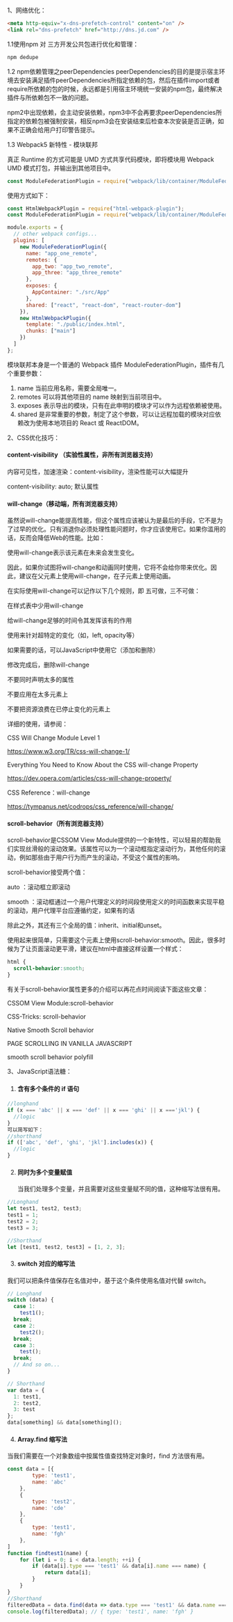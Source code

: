 1、网络优化：

```html
<meta http-equiv="x-dns-prefetch-control" content="on" />
<link rel="dns-prefetch" href="http://dns.jd.com" />
```

1.1使用npm 对 三方开发公共包进行优化和管理：

```javascript
npm dedupe
```

1.2 npm依赖管理之peerDependencies
peerDependencies的目的是提示宿主环境去安装满足插件peerDependencies所指定依赖的包，然后在插件import或者require所依赖的包的时候，永远都是引用宿主环境统一安装的npm包，最终解决插件与所依赖包不一致的问题。

npm2中出现依赖，会主动安装依赖，npm3中不会再要求peerDependencies所指定的依赖包被强制安装，相反npm3会在安装结束后检查本次安装是否正确，如果不正确会给用户打印警告提示。

1.3 Webpack5 新特性 - 模块联邦

真正 Runtime 的方式可能是 UMD 方式共享代码模块，即将模块用 Webpack UMD 模式打包，并输出到其他项目中。

```javascript
const ModuleFederationPlugin = require("webpack/lib/container/ModuleFederationPlugin");
```

使用方式如下：

```javascript
const HtmlWebpackPlugin = require("html-webpack-plugin");
const ModuleFederationPlugin = require("webpack/lib/container/ModuleFederationPlugin");

module.exports = {
  // other webpack configs...
  plugins: [
    new ModuleFederationPlugin({
      name: "app_one_remote",
      remotes: {
        app_two: "app_two_remote",
        app_three: "app_three_remote"
      },
      exposes: {
        AppContainer: "./src/App"
      },
      shared: ["react", "react-dom", "react-router-dom"]
    }),
    new HtmlWebpackPlugin({
      template: "./public/index.html",
      chunks: ["main"]
    })
  ]
};
```

模块联邦本身是一个普通的 Webpack 插件 ModuleFederationPlugin，插件有几个重要参数：

1. name 当前应用名称，需要全局唯一。
2. remotes 可以将其他项目的 name 映射到当前项目中。
3. exposes 表示导出的模块，只有在此申明的模块才可以作为远程依赖被使用。
4. shared 是非常重要的参数，制定了这个参数，可以让远程加载的模块对应依赖改为使用本地项目的 React 或 ReactDOM。

2、CSS优化技巧：

#### content-visibility （实验性属性，非所有浏览器支持）

内容可见性，加速渲染：content-visibility，渲染性能可以大幅提升

content-visibility: auto; 默认属性

#### will-change（移动端，所有浏览器支持）

虽然说will-change能提高性能，但这个属性应该被认为是最后的手段，它不是为了过早的优化。只有消退你必须处理性能问题时，你才应该使用它。如果你滥用的话，反而会降低Web的性能。比如：

使用will-change表示该元素在未来会发生变化。

因此，如果你试图将will-change和动画同时使用，它将不会给你带来优化。因此，建议在父元素上使用will-change，在子元素上使用动画。

在实际使用will-change可以记作以下几个规则，即 五可做，三不可做：

在样式表中少用will-change

给will-change足够的时间令其发挥该有的作用

使用<custom-ident>来针对超特定的变化（如，left, opacity等）

如果需要的话，可以JavaScript中使用它（添加和删除）

修改完成后，删除will-change

不要同时声明太多的属性

不要应用在太多元素上

不要把资源浪费在已停止变化的元素上

详细的使用，请参阅：

CSS Will Change Module Level 1

https://www.w3.org/TR/css-will-change-1/

Everything You Need to Know About the CSS will-change Property

https://dev.opera.com/articles/css-will-change-property/

CSS Reference：will-change

https://tympanus.net/codrops/css_reference/will-change/

#### scroll-behavior（所有浏览器支持）

scroll-behavior是CSSOM View Module提供的一个新特性，可以轻易的帮助我们实现丝滑般的滚动效果。该属性可以为一个滚动框指定滚动行为，其他任何的滚动，例如那些由于用户行为而产生的滚动，不受这个属性的影响。

scroll-behavior接受两个值：

auto ：滚动框立即滚动

smooth ：滚动框通过一个用户代理定义的时间段使用定义的时间函数来实现平稳的滚动，用户代理平台应遵循约定，如果有的话

除此之外，其还有三个全局的值：inherit、initial和unset。

使用起来很简单，只需要这个元素上使用scroll-behavior:smooth。因此，很多时候为了让页面滚动更平滑，建议在html中直接这样设置一个样式：

```css
html {
  scroll-behavior:smooth;
}
```

有关于scroll-behavior属性更多的介绍可以再花点时间阅读下面这些文章：

CSSOM View Module:scroll-behavior

CSS-Tricks: scroll-behavior

Native Smooth Scroll behavior

PAGE SCROLLING IN VANILLA JAVASCRIPT

smooth scroll behavior polyfill



3、JavaScript语法糖：

1. #### 含有多个条件的 if 语句

```javascript
//longhand
if (x === 'abc' || x === 'def' || x === 'ghi' || x ==='jkl') {
  //logic
}
可以简写如下：
//shorthand
if (['abc', 'def', 'ghi', 'jkl'].includes(x)) {
  //logic
}
```

2. #### 同时为多个变量赋值

   当我们处理多个变量，并且需要对这些变量赋不同的值，这种缩写法很有用。

```javascript
//Longhand 
let test1, test2, test3;
test1 = 1;
test2 = 2;
test3 = 3;

//Shorthand 
let [test1, test2, test3] = [1, 2, 3];
```

3. #### switch 对应的缩写法

  我们可以把条件值保存在名值对中，基于这个条件使用名值对代替 switch。
```javascript
// Longhand
switch (data) {
  case 1:
    test1();
  break;
  case 2:
    test2();
  break;
  case 3:
    test();
  break;
  // And so on...
}

// Shorthand
var data = {
  1: test1,
  2: test2,
  3: test
};
data[something] && data[something]();
```

4. #### Array.find 缩写法

  当我们需要在一个对象数组中按属性值查找特定对象时，find 方法很有用。
```javascript
const data = [{
        type: 'test1',
        name: 'abc'
    },
    {
        type: 'test2',
        name: 'cde'
    },
    {
        type: 'test1',
        name: 'fgh'
    },
]
function findtest1(name) {
    for (let i = 0; i < data.length; ++i) {
        if (data[i].type === 'test1' && data[i].name === name) {
            return data[i];
        }
    }
}
//Shorthand
filteredData = data.find(data => data.type === 'test1' && data.name === 'fgh');
console.log(filteredData); // { type: 'test1', name: 'fgh' }
```

